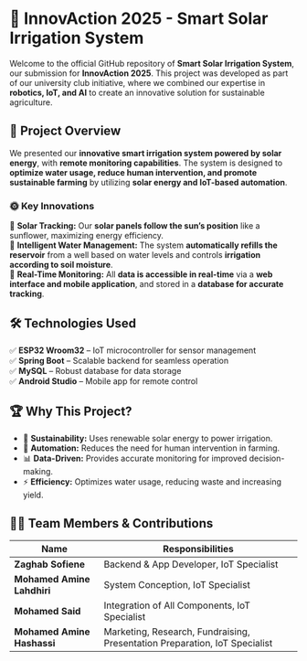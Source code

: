 # 🚀 InnovAction 2025 - Smart Solar Irrigation System  

Welcome to the official GitHub repository of **Smart Solar Irrigation System**, our submission for **InnovAction 2025**. This project was developed as part of our university club initiative, where we combined our expertise in **robotics, IoT, and AI** to create an innovative solution for sustainable agriculture.  

## 🎯 **Project Overview**  
We presented our **innovative smart irrigation system powered by solar energy**, with **remote monitoring capabilities**. The system is designed to **optimize water usage, reduce human intervention, and promote sustainable farming** by utilizing **solar energy and IoT-based automation**.  

### 🌞 **Key Innovations**  
🔹 **Solar Tracking:** Our **solar panels follow the sun’s position** like a sunflower, maximizing energy efficiency.  
🔹 **Intelligent Water Management:** The system **automatically refills the reservoir** from a well based on water levels and controls **irrigation according to soil moisture**.  
🔹 **Real-Time Monitoring:** All **data is accessible in real-time** via a **web interface and mobile application**, and stored in a **database for accurate tracking**.  

## 🛠 **Technologies Used**  
✅ **ESP32 Wroom32** – IoT microcontroller for sensor management  
✅ **Spring Boot** – Scalable backend for seamless operation  
✅ **MySQL** – Robust database for data storage  
✅ **Android Studio** – Mobile app for remote control  

## 🏆 **Why This Project?**  
- 🌱 **Sustainability:** Uses renewable solar energy to power irrigation.  
- 🚜 **Automation:** Reduces the need for human intervention in farming.  
- 📊 **Data-Driven:** Provides accurate monitoring for improved decision-making.  
- ⚡ **Efficiency:** Optimizes water usage, reducing waste and increasing yield.  

## 👨‍💻 **Team Members & Contributions**  

| Name                        | Responsibilities |
|-----------------------------|------------------------------|
| **Zaghab Sofiene**          | Backend & App Developer, IoT Specialist |
| **Mohamed Amine Lahdhiri**  | System Conception, IoT Specialist |
| **Mohamed Said**            | Integration of All Components, IoT Specialist|
| **Mohamed Amine Hashassi**  | Marketing, Research, Fundraising, Presentation Preparation, IoT Specialist |
